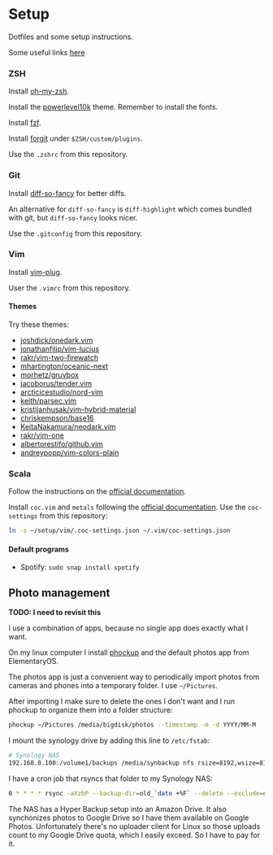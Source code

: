 # Setup

Dotfiles and some setup instructions.

Some useful links [here](./links.md)

### ZSH

Install [oh-my-zsh](https://github.com/robbyrussell/oh-my-zsh).

Install the [powerlevel10k](https://github.com/romkatv/powerlevel10k) theme. Remember to install the fonts.

Install [fzf](https://github.com/junegunn/fzf).

Install [forgit](https://github.com/wfxr/forgit) under `$ZSH/custom/plugins`.

Use the `.zshrc` from this repository.

### Git

Install [diff-so-fancy](https://github.com/so-fancy/diff-so-fancy) for better diffs.

An alternative for `diff-so-fancy` is `diff-highlight` which comes bundled with git, but `diff-so-fancy` looks nicer.

Use the `.gitconfig` from this repository.

### Vim

Install [vim-plug](https://github.com/junegunn/vim-plug).

User the `.vimrc` from this repository.

#### Themes

Try these themes:

- [joshdick/onedark.vim](https://github.com/joshdick/onedark.vim)
- [jonathanfilip/vim-lucius](https://github.com/jonathanfilip/vim-lucius)
- [rakr/vim-two-firewatch](https://github.com/rakr/vim-two-firewatch)
- [mhartington/oceanic-next](https://github.com/mhartington/oceanic-next)
- [morhetz/gruvbox](https://github.com/morhetz/gruvbox)
- [jacoborus/tender.vim](https://github.com/jacoborus/tender.vim)
- [arcticicestudio/nord-vim](arcticicestudio/nord-vim)
- [keith/parsec.vim](https://github.com/keith/parsec.vim)
- [kristijanhusak/vim-hybrid-material](https://github.com/kristijanhusak/vim-hybrid-material)
- [chriskempson/base16](https://github.com/chriskempson/base16)
- [KeitaNakamura/neodark.vim](https://github.com/KeitaNakamura/neodark.vim)
- [rakr/vim-one](https://github.com/rakr/vim-one)
- [albertorestifo/github.vim](https://github.com/albertorestifo/github.vim)
- [andreypopp/vim-colors-plain](https://github.com/andreypopp/vim-colors-plain)

### Scala

Follow the instructions on the [official documentation](https://docs.scala-lang.org/getting-started/sbt-track/getting-started-with-scala-and-sbt-on-the-command-line.html).

Install `coc.vim` and `metals` following the [official documentation](https://scalameta.org/metals/docs/editors/vim.html). Use the `coc-settings` from this repository:

```bash
ln -s ~/setup/vim/.coc-settings.json ~/.vim/coc-settings.json
```

#### Default programs

- Spotify: `sudo snap install spotify`

## Photo management

**TODO: I need to revisit this**

I use a combination of apps, because no single app does exactly what I want.

On my linux computer I install [phockup](https://github.com/ivandokov/phockup) and the default photos app from ElementaryOS.

The photos app is just a convenient way to periodically import photos from cameras and phones into a temporary folder. I use `~/Pictures`.

After importing I make sure to delete the ones I don't want and I run phockup to organize them into a folder structure:

```bash
phockup ~/Pictures /media/bigdisk/photos --timestamp -m -d YYYY/MM-M
```

I mount the synology drive by adding this line to `/etc/fstab`:

```bash
# Synology NAS
192.168.0.100:/volume1/backups /media/synbackup nfs rsize=8192,wsize=8192,timeo=14,intr
```

I have a cron job that rsyncs that folder to my Synology NAS:

```bash
0 * * * * rsync -aXzbP --backup-dir=old_`date +%F` --delete --exclude=old_* /media/bigdisk/photos/ /media/synbackup/photos/
```

The NAS has a Hyper Backup setup into an Amazon Drive. It also synchonizes photos to Google Drive so I have them available on Google Photos.
Unfortunately there's no uploader client for Linux so those uploads count to my Google Drive quota, which I easily exceed. So I have to pay for it.
